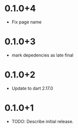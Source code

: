 # 0.1.0+4
- Fix page name

# 0.1.0+3
- mark depedencies as late final 

# 0.1.0+2
- Update to dart 2.17.0

# 0.1.0+1

- TODO: Describe initial release.

